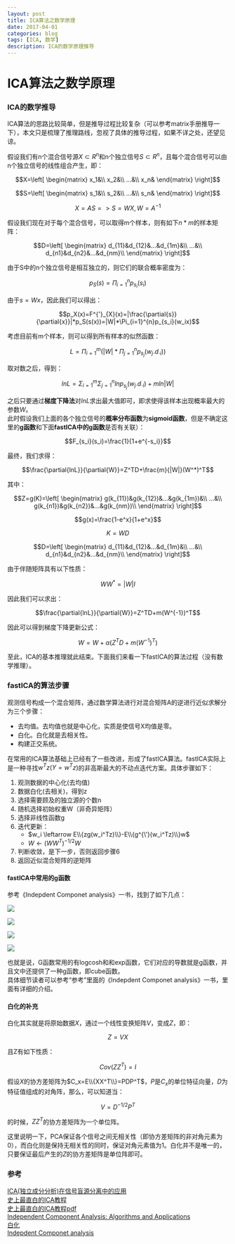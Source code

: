 ```yaml
--- 
layout: post 
title: ICA算法之数学原理
date: 2017-04-01 
categories: blog 
tags: [ICA, 数学] 
description: ICA的数学原理推导
--- 
```


# ICA算法之数学原理

### ICA的数学推导

ICA算法的思路比较简单，但是推导过程比较复杂（可以参考matrix手册推导一下），本文只是梳理了推理路线，忽视了具体的推导过程，如果不详之处，还望见谅。

假设我们有n个混合信号源$X\subset{R^{n}}$和n个独立信号$S\subset{R^{n}}$，且每个混合信号可以由n个独立信号的线性组合产生，即：

$$X=\left[
\begin{matrix}
x_1&\\
x_2&\\
...&\\
x_n&
\end{matrix}
\right]$$


$$S=\left[
\begin{matrix}
s_1&\\
s_2&\\
...&\\
s_n&
\end{matrix}
\right]$$

$$X=AS => S=WX,W=A^{-1}$$

假设我们现在对于每个混合信号，可以取得m个样本，则有如下$n*m$的样本矩阵：

$$D=\left[
\begin{matrix}
d_{11}&d_{12}&...&d_{1m}&\\
...&\\
d_{n1}&d_{n2}&...&d_{nm}\\
\end{matrix}
\right]$$

由于S中的n个独立信号是相互独立的，则它们的联合概率密度为：

$$p_S(s)=\Pi_{i=1}^{n}p_{s_i}(s_i)$$

由于$s=Wx$，因此我们可以得出：

$$p_X(x)=F^{'}_{X}(x)=|\frac{\partial{s}}{\partial{x}}|*p_S(s(x))=|W|*\Pi_{i=1}^{n}p_{s_i}(w_ix)$$

考虑目前有m个样本，则可以得到所有样本的似然函数：

$$L=\Pi_{i=1}^{m}(|W|*\Pi_{j=1}^{n}p_{s_j}(w_{j\cdot}d_{\cdot{i}}))$$

取对数之后，得到：

$$lnL=\Sigma_{i=1}^{m}\Sigma_{j=1}^{n}lnp_{s_j}(w_{j\cdot}d_{\cdot{i}})+mln|W|$$

之后只要通过**梯度下降法**对$lnL$求出最大值即可，即求使得该样本出现概率最大的参数$W$。  
此时假设我们上面的各个独立信号的**概率分布函数**为**sigmoid函数**，但是不确定这里的**g函数**和下面**fastICA中的g函数**是否有关联）：

$$F_{s_i}(s_i)=\frac{1}{1+e^{-s_i}}$$

最终，我们求得：

$$\frac{\partial{lnL}}{\partial{W}}=Z^TD+\frac{m}{|W|}(W^*)^T$$

其中：

$$Z=g(K)=\left[
\begin{matrix}
g(k_{11})&g(k_{12})&...&g(k_{1m})&\\
...&\\
g(k_{n1})&g(k_{n2})&...&g(k_{nm})\\
\end{matrix}
\right]$$

$$g(x)=\frac{1-e^x}{1+e^x}$$

$$K=WD$$

$$D=\left[
\begin{matrix}
d_{11}&d_{12}&...&d_{1m}&\\
...&\\
d_{n1}&d_{n2}&...&d_{nm}\\
\end{matrix}
\right]$$

由于伴随矩阵具有以下性质：

$$WW^*=|W|I$$

因此我们可以求出：

$$\frac{\partial{lnL}}{\partial{W}}=Z^TD+m(W^{-1})^T$$

因此可以得到梯度下降更新公式：

$$W=W+\alpha(Z^TD+m(W^{-1})^T)$$

至此，ICA的基本推理就此结束。下面我们来看一下fastICA的算法过程（没有数学推理）。

### fastICA的算法步骤

观测信号构成一个混合矩阵，通过数学算法进行对混合矩阵A的逆进行近似求解分为三个步骤：

* 去均值。去均值也就是中心化，实质是使信号X均值是零。
* 白化。白化就是去相关性。
* 构建正交系统。

在常用的ICA算法基础上已经有了一些改进，形成了fastICA算法。fastICA实际上是一种寻找$w^Tz(Y=w^Tz)$的非高斯最大的不动点迭代方案。具体步骤如下：

1. 观测数据的中心化(去均值)
2. 数据白化(去相关)，得到z
3. 选择需要顾及的独立源的个数n
4. 随机选择初始权重W（非奇异矩阵）
5. 选择非线性函数g
6. 迭代更新：
	* $w_i \leftarrow E\\{zg(w_i^Tz)\\}-E\\{g^{\'}(w_i^Tz)\\}w$
	* $W \leftarrow (WW^T)^{-1/2}W$ 
7. 判断收敛，是下一步，否则返回步骤6
8. 返回近似混合矩阵的逆矩阵

#### fastICA中常用的g函数

参考《Indepdent Componet analysis》一书，找到了如下几点：

![](http://bloglxm.oss-cn-beijing.aliyuncs.com/ica-math1.png)

![](http://bloglxm.oss-cn-beijing.aliyuncs.com/ica-math2.png)

![](http://bloglxm.oss-cn-beijing.aliyuncs.com/ica-math3.png)

![](http://bloglxm.oss-cn-beijing.aliyuncs.com/ica-math4.png)

也就是说，G函数常用的有logcosh和和exp函数，它们对应的导数就是g函数，并且文中还提供了一种g函数，即cube函数。  
具体细节读者可以参考“参考”里面的《Indepdent Componet analysis》一书，里面有详细的介绍。


#### 白化的补充

白化其实就是将原始数据$X$，通过一个线性变换矩阵$V$，变成$Z$，即：

$$Z=VX$$

且Z有如下性质：

$$Cov(ZZ^T)=I$$

假设$X$的协方差矩阵为$C_x=E\\{XX^T\\}=PDP^T$，$P$是$C_x$的单位特征向量，$D$为特征值组成的对角阵，那么，可以知道当：

$$V=D^{-1/2}P^T$$

的时候，$ZZ^T$的协方差矩阵为一个单位阵。

这里说明一下，PCA保证各个信号之间无相关性（即协方差矩阵的非对角元素为0），而白化则是保持无相关性的同时，保证对角元素值为1。白化并不是唯一的，只要保证最后产生的$Z$的协方差矩阵是单位阵即可。

### 参考

[ICA(独立成分分析)在信号盲源分离中的应用](http://blog.csdn.net/cai2016/article/details/52983473)  
[史上最直白的ICA教程](http://blog.csdn.net/lizhe_dashuju/article/details/50263339)  
[史上最直白的ICA教程pdf](http://bloglxm.oss-cn-beijing.aliyuncs.com/ica-%E5%8F%B2%E4%B8%8A%E6%9C%80%E7%9B%B4%E7%99%BD%E7%9A%84ICA%E6%95%99%E7%A8%8B.pdf)  
[Independent Component Analysis:
Algorithms and Applications](http://mlsp.cs.cmu.edu/courses/fall2013/lectures/ICA_Hyvarinen.pdf)  
[白化](http://deeplearning.stanford.edu/wiki/index.php/%E7%99%BD%E5%8C%96)  
[Indepdent Componet analysis](http://bloglxm.oss-cn-beijing.aliyuncs.com/ica-2001%28E-book%29Independent%20Component%20Analysis.pdf)  
